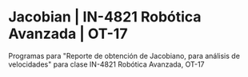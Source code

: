  # Jacobian | IN-4821 Robótica Avanzada | OT-17

Programas para "Reporte de obtención de Jacobiano, para análisis de velocidades" para clase IN-4821 Robótica Avanzada, OT-17
